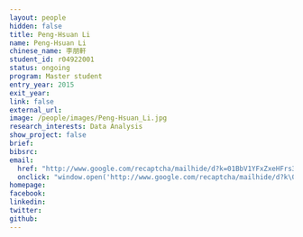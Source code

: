 ```yaml
---
layout: people
hidden: false
title: Peng-Hsuan Li
name: Peng-Hsuan Li
chinese_name: 李朋軒
student_id: r04922001
status: ongoing
program: Master student
entry_year: 2015
exit_year:
link: false
external_url:
image: /people/images/Peng-Hsuan_Li.jpg
research_interests: Data Analysis
show_project: false
brief:
bibsrc:
email:
  href: "http://www.google.com/recaptcha/mailhide/d?k=01BbV1YFxZxeHFrs3rgwGHjw==&amp;c=XJAq4sFE9e7GCygm_Tnoe_H5ZWsspV6rESXNiOdH7AA="
  onclick: "window.open('http://www.google.com/recaptcha/mailhide/d?k\07501BbV1YFxZxeHFrs3rgwGHjw\75\75\46c\75XJAq4sFE9e7GCygm_Tnoe_H5ZWsspV6rESXNiOdH7AA\075', '', 'toolbar=0,scrollbars=0,location=0,statusbar=0,menubar=0,resizable=0,width=500,height=300'); return false;"
homepage:
facebook:
linkedin:
twitter:
github:
---
```

